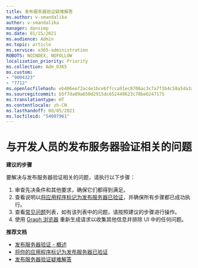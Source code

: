```yaml
---
title: 发布服务器验证疑难解答
ms.author: v-smandalika
author: v-smandalika
manager: dansimp
ms.date: 01/15/2021
ms.audience: Admin
ms.topic: article
ms.service: o365-administration
ROBOTS: NOINDEX, NOFOLLOW
localization_priority: Priority
ms.collection: Adm_O365
ms.custom:
- "9004323"
- "7712"
ms.openlocfilehash: eb406eef2ac4e1bcebffcca91ec8706ac3c7a7f1b4c58a5da3a4e386b55700fb
ms.sourcegitcommit: b5f7da89a650d2915dc652449623c78be6247175
ms.translationtype: HT
ms.contentlocale: zh-CN
ms.lasthandoff: 08/05/2021
ms.locfileid: "54007961"
---
```

# <a name="issues-related-to-publisher-verification-for-developers"></a>与开发人员的发布服务器验证相关的问题

**建议的步骤** 

要解决与发布服务器验证相关的问题，请执行以下步骤：

1. 审查先决条件和其他要求，确保它们都得到满足。
2. 查看说明以[将应用程序标记为发布服务器已验证](https://docs.microsoft.com/azure/active-directory/develop/mark-app-as-publisher-verified)，并确保所有步骤都已成功执行。
3. 查看[常见问题](https://docs.microsoft.com/azure/active-directory/develop/troubleshoot-publisher-verification#common-issues)列表，如有该列表中的问题，请按照建议的步骤进行操作。
4. 使用 [Graph 浏览器](https://docs.microsoft.com/azure/active-directory/develop/troubleshoot-publisher-verification#making-microsoft-graph-api-calls) 重新生成请求以收集其他信息并排除 UI 中的任何问题。

**推荐文档**

- [发布服务器验证 - 概述](https://docs.microsoft.com/azure/active-directory/develop/publisher-verification-overview) 
- [将你的应用程序标记为发布服务器已验证](https://docs.microsoft.com/azure/active-directory/develop/mark-app-as-publisher-verified) 
- [发布服务器验证疑难解答](https://docs.microsoft.com/azure/active-directory/develop/troubleshoot-publisher-verification)

